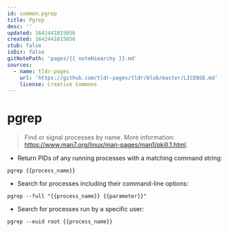 ```yaml
---
id: common.pgrep
title: Pgrep
desc: ''
updated: 1642441815056
created: 1642441815056
stub: false
isDir: false
gitNotePath: 'pages/{{ noteHiearchy }}.md'
sources:
  - name: tldr-pages
    url: 'https://github.com/tldr-pages/tldr/blob/master/LICENSE.md'
    license: Creative Commons
---
```

# pgrep

> Find or signal processes by name.
> More information: <https://www.man7.org/linux/man-pages/man1/pkill.1.html>.

- Return PIDs of any running processes with a matching command string:

`pgrep {{process_name}}`

- Search for processes including their command-line options:

`pgrep --full "{{process_name}} {{parameter}}"`

- Search for processes run by a specific user:

`pgrep --euid root {{process_name}}`

